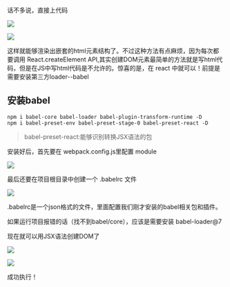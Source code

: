 话不多说，直接上代码

![](https://i.imgur.com/yPBBxt4.png)

![](https://i.imgur.com/oX7cKBk.png)

这样就能够渲染出嵌套的html元素结构了。不过这种方法有点麻烦，因为每次都要调用 React.createElement API,其实创建DOM元素最简单的方法就是写html代码，但是在JS中写html代码是不允许的。惊喜的是，在 react 中就可以！前提是需要安装第三方loader--babel

## 安装babel

    npm i babel-core babel-loader babel-plugin-transform-runtime -D
    npm i babel-preset-env babel-preset-stage-0 babel-preset-react -D
> babel-preset-react:能够识别转换JSX语法的包

安装好后，首先要在 webpack.config.js里配置 module

![](https://i.imgur.com/fRa6R4G.png)

最后还要在项目根目录中创建一个 .babelrc 文件

![](https://i.imgur.com/d9txiIM.png)

.babelrc是一个json格式的文件，里面配置我们刚才安装的babel相关包和插件。

如果运行项目报错的话（找不到babel/core），应该是需要安装 babel-loader@7

现在就可以用JSX语法创建DOM了

![](https://i.imgur.com/Xp6agQq.png)

![](https://i.imgur.com/kIRqmYG.png)

成功执行！